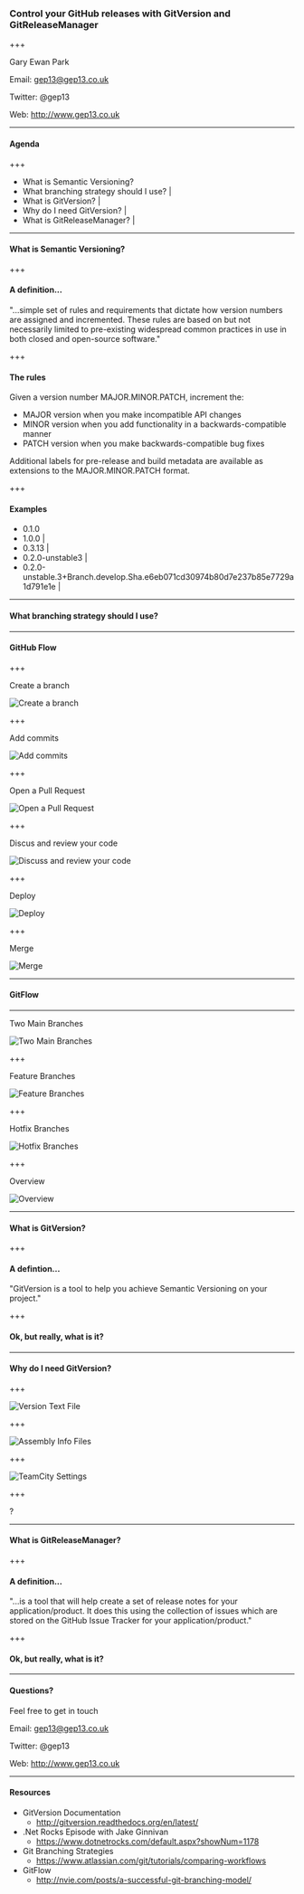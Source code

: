### Control your GitHub releases with GitVersion and GitReleaseManager

+++

Gary Ewan Park

Email: gep13@gep13.co.uk

Twitter: @gep13

Web: http://www.gep13.co.uk

---

#### Agenda

+++

- What is Semantic Versioning?
- What branching strategy should I use? |
- What is GitVersion? |
- Why do I need GitVersion?  |
- What is GitReleaseManager? |

---

#### What is Semantic Versioning?

+++

#### A definition...

"...simple set of rules and requirements that dictate how version numbers are assigned and incremented. These rules are based on but not necessarily limited to pre-existing widespread common practices in use in both closed and open-source software."

+++

#### The rules

Given a version number MAJOR.MINOR.PATCH, increment the:

* MAJOR version when you make incompatible API changes
* MINOR version when you add functionality in a backwards-compatible manner
* PATCH version when you make backwards-compatible bug fixes

Additional labels for pre-release and build metadata are available as extensions to the MAJOR.MINOR.PATCH format.

+++

#### Examples

- 0.1.0
- 1.0.0 |
- 0.3.13 |
- 0.2.0-unstable3  |
- 0.2.0-unstable.3+Branch.develop.Sha.e6eb071cd30974b80d7e237b85e7729a1d791e1e |

---

#### What branching strategy should I use?

---

#### GitHub Flow

+++

Create a branch

![Create a branch](assets/images/githubflow.png)

+++

Add commits

![Add commits](assets/images/githubflow_2.png)

+++

Open a Pull Request

![Open a Pull Request](assets/images/githubflow_3.png)

+++

Discus and review your code

![Discuss and review your code](assets/images/githubflow_4.png)

+++

Deploy

![Deploy](assets/images/githubflow_5.png)

+++

Merge

![Merge](assets/images/githubflow_6.png)

---

#### GitFlow

---

Two Main Branches

![Two Main Branches](assets/images/gitflow_4.png)

+++

Feature Branches

![Feature Branches](assets/images/githubflow_2.png)

+++

Hotfix Branches

![Hotfix Branches](assets/images/githubflow_3.png)

+++

Overview

![Overview](assets/images/githubflow.png)

---

#### What is GitVersion?

+++

#### A defintion...

"GitVersion is a tool to help you achieve Semantic Versioning on your project."

+++

#### Ok, but really, what is it?

---

#### Why do I need GitVersion?

+++

![Version Text File](assets/images/textfile.png)

+++

![Assembly Info Files](assets/images/assemblyinfo.png)

+++

![TeamCity Settings](assets/images/teamcitysetting.png)

+++

?

---

#### What is GitReleaseManager?

+++

#### A definition...

"...is a tool that will help create a set of release notes for your application/product. It does this using the collection of issues which are stored on the GitHub Issue Tracker for your application/product."

+++

#### Ok, but really, what is it?

---

#### Questions?

Feel free to get in touch

Email: gep13@gep13.co.uk

Twitter: @gep13

Web: http://www.gep13.co.uk

---

#### Resources

* GitVersion Documentation
  * http://gitversion.readthedocs.org/en/latest/
* .Net Rocks Episode with Jake Ginnivan
  * https://www.dotnetrocks.com/default.aspx?showNum=1178
* Git Branching Strategies
  * https://www.atlassian.com/git/tutorials/comparing-workflows
* GitFlow
  * http://nvie.com/posts/a-successful-git-branching-model/
